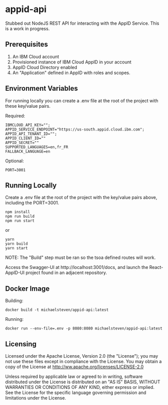 # appid-api
Stubbed out NodeJS REST API for interacting with the AppID Service. This is a work in progress.

## Prerequisites
1) An IBM Cloud account
2) Provisioned instance of IBM Cloud AppID in your account
3) AppID Cloud Directory enabled
4) An "Application" defined in AppID with roles and scopes.

## Environment Variables
For running locally you can create a .env file at the root of the project with these key/value pairs.

Required:
```
IBMCLOUD_API_KEY="";
APPID_SERVICE_ENDPOINT="https://us-south.appid.cloud.ibm.com";
APPID_API_TENANT_ID="";
APPID_CLIENT_ID=""
APPID_SECRET=""
SUPPORTED_LANGUAGES=en,fr_FR
FALLBACK_LANGUAGE=en
```

Optional:
```
PORT=3001
```

## Running Locally
Create a .env file at the root of the project with the key/value pairs above, including the PORT=3001.

```
npm install
npm run build
npm run start
```
or
```
yarn
yarn build
yarn start
```
NOTE: The "Build" step must be ran so the tsoa defined routes will work. 

Access the Swagger-UI at http://localhost:3001/docs, and launch the React-AppID-UI project found in an adjacent repository.

## Docker Image
Building:
```
docker build -t michaelsteven/appid-api:latest
```

Running:
```
docker run --env-file=.env -p 8080:8080 michaelsteven/appid-api:latest
```

## Licensing
Licensed under the Apache License, Version 2.0 (the "License"); you may not use these files except in compliance with the License. You may obtain a copy of the License at http://ww.apache.org/licenses/LICENSE-2.0

Unless required by applicable law or agreed to in writing, software distributed under the License is distributed on an "AS IS" BASIS, WITHOUT WARRANTIES OR CONDITIONS OF ANY KIND, either express or implied. See the License for the specific language governing permission and limitations under the License.
